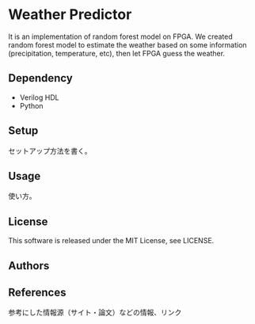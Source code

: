 # Weather Predictor
It is an implementation of random forest model on FPGA. We created random forest model to estimate the weather
based on some information (precipitation, temperature, etc), then let FPGA guess the weather.

## Dependency
- Verilog HDL
- Python

## Setup
セットアップ方法を書く。

## Usage
使い方。

## License
This software is released under the MIT License, see LICENSE.

## Authors


## References
参考にした情報源（サイト・論文）などの情報、リンク